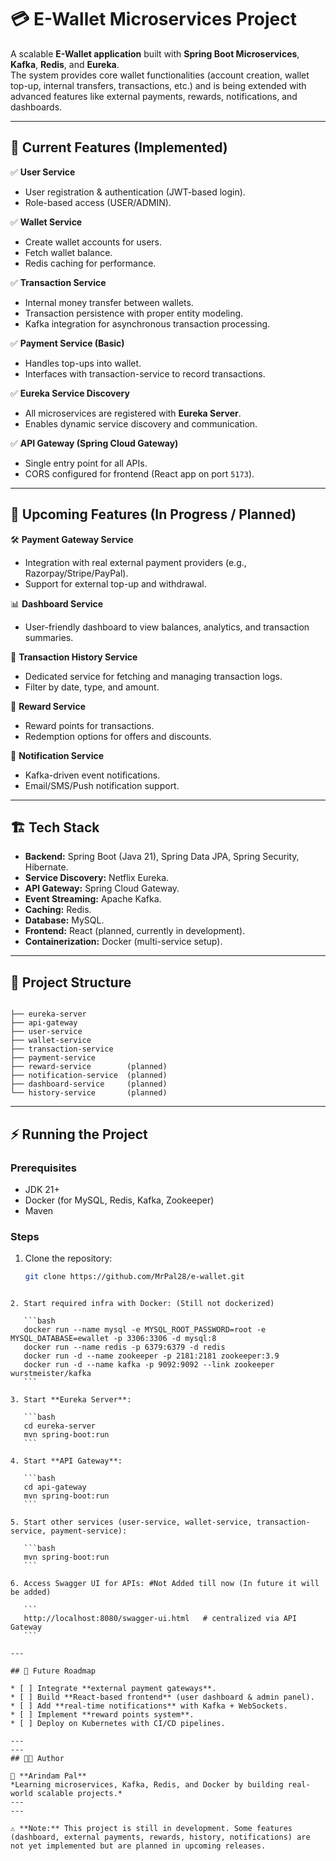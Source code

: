 
# 💳 E-Wallet Microservices Project

A scalable **E-Wallet application** built with **Spring Boot Microservices**, **Kafka**, **Redis**, and **Eureka**.  
The system provides core wallet functionalities (account creation, wallet top-up, internal transfers, transactions, etc.) and is being extended with advanced features like external payments, rewards, notifications, and dashboards.

---

## 🚀 Current Features (Implemented)
✅ **User Service**  
- User registration & authentication (JWT-based login).  
- Role-based access (USER/ADMIN).  

✅ **Wallet Service**  
- Create wallet accounts for users.  
- Fetch wallet balance.  
- Redis caching for performance.  

✅ **Transaction Service**  
- Internal money transfer between wallets.  
- Transaction persistence with proper entity modeling.  
- Kafka integration for asynchronous transaction processing.  

✅ **Payment Service (Basic)**  
- Handles top-ups into wallet.  
- Interfaces with transaction-service to record transactions.  

✅ **Eureka Service Discovery**  
- All microservices are registered with **Eureka Server**.  
- Enables dynamic service discovery and communication.  

✅ **API Gateway (Spring Cloud Gateway)**  
- Single entry point for all APIs.  
- CORS configured for frontend (React app on port `5173`).  

---

## 📌 Upcoming Features (In Progress / Planned)
🛠️ **Payment Gateway Service**  
- Integration with real external payment providers (e.g., Razorpay/Stripe/PayPal).  
- Support for external top-up and withdrawal.  

📊 **Dashboard Service**  
- User-friendly dashboard to view balances, analytics, and transaction summaries.  

📜 **Transaction History Service**  
- Dedicated service for fetching and managing transaction logs.  
- Filter by date, type, and amount.  

🎁 **Reward Service**  
- Reward points for transactions.  
- Redemption options for offers and discounts.  

🔔 **Notification Service**  
- Kafka-driven event notifications.  
- Email/SMS/Push notification support.  

---

## 🏗️ Tech Stack
- **Backend:** Spring Boot (Java 21), Spring Data JPA, Spring Security, Hibernate.  
- **Service Discovery:** Netflix Eureka.  
- **API Gateway:** Spring Cloud Gateway.  
- **Event Streaming:** Apache Kafka.  
- **Caching:** Redis.  
- **Database:** MySQL.  
- **Frontend:** React (planned, currently in development).  
- **Containerization:** Docker (multi-service setup).  

---

## 📂 Project Structure
```

├── eureka-server
├── api-gateway
├── user-service
├── wallet-service
├── transaction-service
├── payment-service
├── reward-service        (planned)
├── notification-service  (planned)
├── dashboard-service     (planned)
└── history-service       (planned)

````

---

## ⚡ Running the Project

### Prerequisites
- JDK 21+
- Docker (for MySQL, Redis, Kafka, Zookeeper)
- Maven

### Steps
1. Clone the repository:
   ```bash
   git clone https://github.com/MrPal28/e-wallet.git
   
````

2. Start required infra with Docker: (Still not dockerized)

   ```bash
   docker run --name mysql -e MYSQL_ROOT_PASSWORD=root -e MYSQL_DATABASE=ewallet -p 3306:3306 -d mysql:8
   docker run --name redis -p 6379:6379 -d redis
   docker run -d --name zookeeper -p 2181:2181 zookeeper:3.9
   docker run -d --name kafka -p 9092:9092 --link zookeeper wurstmeister/kafka
   ```

3. Start **Eureka Server**:

   ```bash
   cd eureka-server
   mvn spring-boot:run
   ```

4. Start **API Gateway**:

   ```bash
   cd api-gateway
   mvn spring-boot:run
   ```

5. Start other services (user-service, wallet-service, transaction-service, payment-service):

   ```bash
   mvn spring-boot:run
   ```

6. Access Swagger UI for APIs: #Not Added till now (In future it will be added)

   ```
   http://localhost:8080/swagger-ui.html   # centralized via API Gateway 
   ```

---

## 🔮 Future Roadmap

* [ ] Integrate **external payment gateways**.
* [ ] Build **React-based frontend** (user dashboard & admin panel).
* [ ] Add **real-time notifications** with Kafka + WebSockets.
* [ ] Implement **reward points system**.
* [ ] Deploy on Kubernetes with CI/CD pipelines.

---
---
## 🧑‍💻 Author

👤 **Arindam Pal**
*Learning microservices, Kafka, Redis, and Docker by building real-world scalable projects.*
---
---

⚠️ **Note:** This project is still in development. Some features (dashboard, external payments, rewards, history, notifications) are not yet implemented but are planned in upcoming releases.
